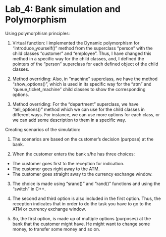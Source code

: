 # Lab_4: Bank simulation and Polymorphism

Using polymorphism principles:

1. Virtual function: I implemented the Dynamic polymorphism for “introduce_yourself()” method from the superclass “person” with the child classes “customer” and “employee”. Thus, I have changed this method in a specific way for the child classes, and, I defined the pointers of the “person” superclass for each defined object of the child classes.

2. Method overriding: Also, in “machine” superclass, we have the method “show_options()”, which is used in its specific way for the “atm” and “queue_ticket_machine” child classes to show the corresponding options.

3. Method overriding: For the “department” superclass, we have “tell_options()” method which we can use for the child classes in different ways. For instance, we can use more options for each class, or we can add some description to them in a specific way.



Creating scenarios of the simulation:
1. The scenarios are based on the customer’s decision (purpose) at the bank.

2. When the customer enters the bank s/he has three choices:
- The customer goes first to the reception for indication.
- The customer goes right away to the ATM.
- The customer goes straight away to the currency exchange window.

3. The choice is made using “srand()” and “rand()” functions and using the “switch” in C++.

4. The second and third option is also included in the first option. Thus, the reception indicates that in order to do the task you have to go to the ATM or currency exchange window.

5. So, the first option, is made up of multiple options (purposes) at the bank that the customer might have. He might want to change some money, to transfer some money and so on.
